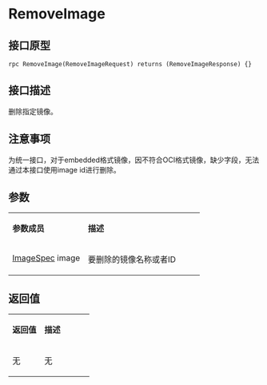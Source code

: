 # RemoveImage<a name="ZH-CN_TOPIC_0184808118"></a>

## 接口原型<a name="zh-cn_topic_0183088063_section164301654155514"></a>

```
rpc RemoveImage(RemoveImageRequest) returns (RemoveImageResponse) {}
```

## 接口描述<a name="zh-cn_topic_0183088063_section729211519569"></a>

删除指定镜像。

## 注意事项<a name="zh-cn_topic_0183088063_section973104418419"></a>

为统一接口，对于embedded格式镜像，因不符合OCI格式镜像，缺少字段，无法通过本接口使用image id进行删除。

## 参数<a name="zh-cn_topic_0183088063_section349492895613"></a>

<a name="zh-cn_topic_0183088063_table184320467318"></a>
<table><tbody><tr id="zh-cn_topic_0183088063_row78917461336"><td class="cellrowborder" valign="top" width="39.54%"><p id="zh-cn_topic_0183088063_p1089154617315"><a name="zh-cn_topic_0183088063_p1089154617315"></a><a name="zh-cn_topic_0183088063_p1089154617315"></a><strong id="zh-cn_topic_0183088063_b98915462314"><a name="zh-cn_topic_0183088063_b98915462314"></a><a name="zh-cn_topic_0183088063_b98915462314"></a>参数成员</strong></p>
</td>
<td class="cellrowborder" valign="top" width="60.46%"><p id="zh-cn_topic_0183088063_p128984613319"><a name="zh-cn_topic_0183088063_p128984613319"></a><a name="zh-cn_topic_0183088063_p128984613319"></a><strong id="zh-cn_topic_0183088063_b989164612317"><a name="zh-cn_topic_0183088063_b989164612317"></a><a name="zh-cn_topic_0183088063_b989164612317"></a>描述</strong></p>
</td>
</tr>
<tr id="zh-cn_topic_0183088063_row10898461533"><td class="cellrowborder" valign="top" width="39.54%"><p id="zh-cn_topic_0183088063_p0136125811713"><a name="zh-cn_topic_0183088063_p0136125811713"></a><a name="zh-cn_topic_0183088063_p0136125811713"></a><a href="接口-2.md#zh-cn_topic_0182207110_li597891416252">ImageSpec</a> image</p>
</td>
<td class="cellrowborder" valign="top" width="60.46%"><p id="zh-cn_topic_0183088063_p1189846434"><a name="zh-cn_topic_0183088063_p1189846434"></a><a name="zh-cn_topic_0183088063_p1189846434"></a>要删除的镜像名称或者ID</p>
</td>
</tr>
</tbody>
</table>

## 返回值<a name="zh-cn_topic_0183088063_section10495164611565"></a>

<a name="zh-cn_topic_0183088063_table15296551936"></a>
<table><tbody><tr id="zh-cn_topic_0183088063_row18741555834"><td class="cellrowborder" valign="top" width="39.54%"><p id="zh-cn_topic_0183088063_p197485518319"><a name="zh-cn_topic_0183088063_p197485518319"></a><a name="zh-cn_topic_0183088063_p197485518319"></a><strong id="zh-cn_topic_0183088063_b77413551933"><a name="zh-cn_topic_0183088063_b77413551933"></a><a name="zh-cn_topic_0183088063_b77413551933"></a>返回值</strong></p>
</td>
<td class="cellrowborder" valign="top" width="60.46%"><p id="zh-cn_topic_0183088063_p374185520310"><a name="zh-cn_topic_0183088063_p374185520310"></a><a name="zh-cn_topic_0183088063_p374185520310"></a><strong id="zh-cn_topic_0183088063_b174125511315"><a name="zh-cn_topic_0183088063_b174125511315"></a><a name="zh-cn_topic_0183088063_b174125511315"></a>描述</strong></p>
</td>
</tr>
<tr id="zh-cn_topic_0183088063_row87419551317"><td class="cellrowborder" valign="top" width="39.54%"><p id="zh-cn_topic_0183088063_p157445512318"><a name="zh-cn_topic_0183088063_p157445512318"></a><a name="zh-cn_topic_0183088063_p157445512318"></a>无</p>
</td>
<td class="cellrowborder" valign="top" width="60.46%"><p id="zh-cn_topic_0183088063_p14745551137"><a name="zh-cn_topic_0183088063_p14745551137"></a><a name="zh-cn_topic_0183088063_p14745551137"></a>无</p>
</td>
</tr>
</tbody>
</table>

